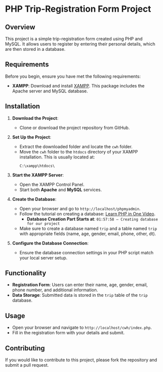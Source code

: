 # PHP Trip-Registration Form Project

## Overview
This project is a simple trip-registration form created using PHP and MySQL. It allows users to register by entering their personal details, which are then stored in a database.

## Requirements
Before you begin, ensure you have met the following requirements:
- **XAMPP**: Download and install [XAMPP](https://www.apachefriends.org/index.html). This package includes the Apache server and MySQL database.

## Installation

1. **Download the Project**:
   - Clone or download the project repository from GitHub.

2. **Set Up the Project**:
   - Extract the downloaded folder and locate the `cwh` folder.
   - Move the `cwh` folder to the `htdocs` directory of your XAMPP installation. This is usually located at:
     ```
     C:\xampp\htdocs\
     ```

3. **Start the XAMPP Server**:
   - Open the XAMPP Control Panel.
   - Start both **Apache** and **MySQL** services.

4. **Create the Database**:
   - Open your browser and go to `http://localhost/phpmyadmin`.
   - Follow the tutorial on creating a database: [Learn PHP in One Video](https://www.codewithharry.com/videos/learn-php-in-one-video-in-hindi-2020/). 
     - **Database Creation Part Starts at**: `01:57:58 – Creating database for our project`
   - Make sure to create a database named `trip` and a table named `trip` with appropriate fields (name, age, gender, email, phone, other, dt).

5. **Configure the Database Connection**:
   - Ensure the database connection settings in your PHP script match your local server setup.

## Functionality
- **Registration Form**: Users can enter their name, age, gender, email, phone number, and additional information.
- **Data Storage**: Submitted data is stored in the `trip` table of the `trip` database.

## Usage
- Open your browser and navigate to `http://localhost/cwh/index.php`.
- Fill in the registration form with your details and submit.

## Contributing
If you would like to contribute to this project, please fork the repository and submit a pull request.

